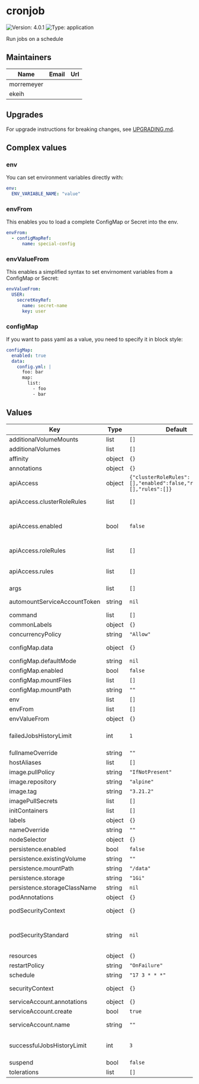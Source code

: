 # cronjob

![Version: 4.0.1](https://img.shields.io/badge/Version-4.0.1-informational?style=flat-square) ![Type: application](https://img.shields.io/badge/Type-application-informational?style=flat-square)

Run jobs on a schedule

## Maintainers

| Name | Email | Url |
| ---- | ------ | --- |
| morremeyer |  |  |
| ekeih |  |  |

## Upgrades

For upgrade instructions for breaking changes, see [UPGRADING.md](UPGRADING.md).

## Complex values

### env

You can set environment variables directly with:

```yaml
env:
  ENV_VARIABLE_NAME: "value"
```

### envFrom

This enables you to load a complete ConfigMap or Secret into the env.

```yaml
envFrom:
  - configMapRef:
      name: special-config
```

### envValueFrom

This enables a simplified syntax to set envirnoment variables from a ConfigMap or Secret:

```yaml
envValueFrom:
  USER:
    secretKeyRef:
      name: secret-name
      key: user
```

### configMap

If you want to pass yaml as a value, you need to specify it in block style:

```yaml
configMap:
  enabled: true
  data:
    config.yml: |
      foo: bar
      map:
        list:
          - foo
          - bar
```

## Values

| Key | Type | Default | Description |
|-----|------|---------|-------------|
| additionalVolumeMounts | list | `[]` |  |
| additionalVolumes | list | `[]` |  |
| affinity | object | `{}` | affinity object for the pod |
| annotations | object | `{}` |  |
| apiAccess | object | `{"clusterRoleRules":[],"enabled":false,"roleRules":[],"rules":[]}` | Configuration for access to the Kubernetes API |
| apiAccess.clusterRoleRules | list | `[]` | Rules for the ClusterRole the the pods are bound to. Check [the documentation](https://kubernetes.io/docs/reference/access-authn-authz/rbac/#role-and-clusterrole) for more information |
| apiAccess.enabled | bool | `false` | DEPRECATED, this is automatically detected by checking if `roleRules` or `clusterRoleRules` are configured. If only `rules` are set, this can be set to false to prevent deployment of the Role and RoleBinding (backwards compatibility). |
| apiAccess.roleRules | list | `[]` | Rules for the Role the the pods are bound to. Check [the documentation](https://kubernetes.io/docs/reference/access-authn-authz/rbac/#role-and-clusterrole) for more information |
| apiAccess.rules | list | `[]` | DEPRECATED, use roleRules. Rules for the API access of the ServiceAccount used by the CronJob pods. Check [the documentation](https://kubernetes.io/docs/reference/access-authn-authz/rbac/#role-and-clusterrole) for more information |
| args | list | `[]` | arguments to pass to the command or binary being run |
| automountServiceAccountToken | string | `nil` | Whether to mount a serviceaccount token in the pod. Defaults to true unless `serviceAccount.create=false`. |
| command | list | `[]` | the command or binary to run |
| commonLabels | object | `{}` | extra labels applied to all resources |
| concurrencyPolicy | string | `"Allow"` | The [concurrencyPolicy](https://kubernetes.io/docs/concepts/workloads/controllers/cron-jobs/#concurrency-policy) for the CronJob |
| configMap.data | object | `{}` | The data for the ConfigMap. Both keys and values need to be strings. |
| configMap.defaultMode | string | `nil` | Set the `defaultMode` for the files in the directory. |
| configMap.enabled | bool | `false` | If a ConfigMap with configurable values should be created |
| configMap.mountFiles | list | `[]` | Mounting of individual keys in the ConfigMap as files |
| configMap.mountPath | string | `""` | If specified, the ConfigMap is mounted as a directory at this path |
| env | list | `[]` | Directly set environment variables |
| envFrom | list | `[]` | Directly set envFrom config |
| envValueFrom | object | `{}` | Set environment variables from configMaps or Secrets |
| failedJobsHistoryLimit | int | `1` | The number of failed finished jobs to retain. https://kubernetes.io/docs/concepts/workloads/controllers/cron-jobs/#jobs-history-limits |
| fullnameOverride | string | `""` |  |
| hostAliases | list | `[]` | [Host Aliases](https://kubernetes.io/docs/tasks/network/customize-hosts-file-for-pods/#adding-additional-entries-with-hostaliases) |
| image.pullPolicy | string | `"IfNotPresent"` |  |
| image.repository | string | `"alpine"` |  |
| image.tag | string | `"3.21.2"` |  |
| imagePullSecrets | list | `[]` | pull secrets for the specified image |
| initContainers | list | `[]` | initContainers to use. Requires a list of valid container specs. |
| labels | object | `{}` |  |
| nameOverride | string | `""` |  |
| nodeSelector | object | `{}` | nodeSelector object for the pod |
| persistence.enabled | bool | `false` |  |
| persistence.existingVolume | string | `""` | To use an existing PersistentVolume resource, set its name here |
| persistence.mountPath | string | `"/data"` | Where the persistent volume is mounted |
| persistence.storage | string | `"1Gi"` | the amount of space to require for the volume |
| persistence.storageClassName | string | `nil` | Set a storageClassName, otherwise the default class is used. |
| podAnnotations | object | `{}` |  |
| podSecurityContext | object | `{}` | Pod-level security settings. If podSecurityStandard is set, podSecurityContext overrides those defaults. |
| podSecurityStandard | string | `nil` | Set to `restricted` to set secure defaults for podSecurityContext and securityContext. See https://kubernetes.io/docs/concepts/security/pod-security-standards/ |
| resources | object | `{}` | requests and limits for the container |
| restartPolicy | string | `"OnFailure"` | if the Job should restart when the command fails |
| schedule | string | `"17 3 * * *"` | schedule for the cronjob. |
| securityContext | object | `{}` | Container-level security settings. If podSecurityStandard is set, securityContext overrides those defaults. |
| serviceAccount.annotations | object | `{}` | Annotations to add to the service account |
| serviceAccount.create | bool | `true` | Specifies whether a service account should be created |
| serviceAccount.name | string | `""` | The name of the service account to use. If not set and create is true, a name is generated using the fullname template. |
| successfulJobsHistoryLimit | int | `3` | The number of successful finished jobs to retain. https://kubernetes.io/docs/concepts/workloads/controllers/cron-jobs/#jobs-history-limits |
| suspend | bool | `false` | if the job should be suspended |
| tolerations | list | `[]` | List of tolerations for the pod |
